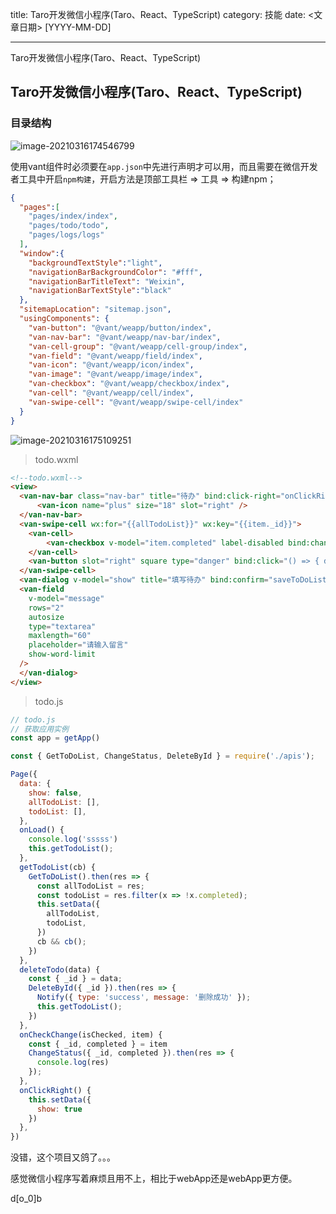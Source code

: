 title: Taro开发微信小程序(Taro、React、TypeScript)
category: 技能
date: <文章日期> [YYYY-MM-DD]

---

Taro开发微信小程序(Taro、React、TypeScript)

<!--more-->

## Taro开发微信小程序(Taro、React、TypeScript)

### 目录结构

![image-20210316174546799](/images/vant_wechat.assets/image-20210316174546799.png)

使用vant组件时必须要在`app.json`中先进行声明才可以用，而且需要在微信开发者工具中开启`npm构建`，开启方法是顶部工具栏 => 工具 => 构建npm；

```json
{
  "pages":[
    "pages/index/index",
    "pages/todo/todo",
    "pages/logs/logs"
  ],
  "window":{
    "backgroundTextStyle":"light",
    "navigationBarBackgroundColor": "#fff",
    "navigationBarTitleText": "Weixin",
    "navigationBarTextStyle":"black"
  },
  "sitemapLocation": "sitemap.json",
  "usingComponents": {
    "van-button": "@vant/weapp/button/index",
    "van-nav-bar": "@vant/weapp/nav-bar/index",
    "van-cell-group": "@vant/weapp/cell-group/index",
    "van-field": "@vant/weapp/field/index",
    "van-icon": "@vant/weapp/icon/index",
    "van-image": "@vant/weapp/image/index",
    "van-checkbox": "@vant/weapp/checkbox/index",
    "van-cell": "@vant/weapp/cell/index",
    "van-swipe-cell": "@vant/weapp/swipe-cell/index"
  }
}

```



![image-20210316175109251](/images/vant_wechat.assets/image-20210316175109251.png)

> todo.wxml

```html
<!--todo.wxml-->
<view>
  <van-nav-bar class="nav-bar" title="待办" bind:click-right="onClickRight">
      <van-icon name="plus" size="18" slot="right" />
  </van-nav-bar>
  <van-swipe-cell wx:for="{{allTodoList}}" wx:key="{{item._id}}">
    <van-cell>
        <van-checkbox v-model="item.completed" label-disabled bind:change="(isChecked) => { onCheckChange(isChecked, item) }" >{{item.content}}</van-checkbox>
    </van-cell>
    <van-button slot="right" square type="danger" bind:click="() => { deleteTodo(item) }" text="删除" />
  </van-swipe-cell>
  <van-dialog v-model="show" title="填写待办" bind:confirm="saveToDoList" show-cancel-button show-confirm-button>
  <van-field
    v-model="message"
    rows="2"
    autosize
    type="textarea"
    maxlength="60"
    placeholder="请输入留言"
    show-word-limit
  />
  </van-dialog>
</view>

```

> todo.js

```js
// todo.js
// 获取应用实例
const app = getApp()

const { GetToDoList, ChangeStatus, DeleteById } = require('./apis');

Page({
  data: {
    show: false,
    allTodoList: [],
    todoList: [],
  },
  onLoad() {
    console.log('sssss')
    this.getTodoList();
  },
  getTodoList(cb) {
    GetToDoList().then(res => {
      const allTodoList = res;
      const todoList = res.filter(x => !x.completed);
      this.setData({
        allTodoList,
        todoList,
      })
      cb && cb();
    })
  },
  deleteTodo(data) {
    const { _id } = data;
    DeleteById({ _id }).then(res => {
      Notify({ type: 'success', message: '删除成功' });
      this.getTodoList();
    })
  },
  onCheckChange(isChecked, item) {
    const { _id, completed } = item
    ChangeStatus({ _id, completed }).then(res => {
      console.log(res)
    });
  },
  onClickRight() {
    this.setData({
      show: true
    })
  },
})

```





没错，这个项目又鸽了。。。

感觉微信小程序写着麻烦且用不上，相比于webApp还是webApp更方便。

d[o_0]b